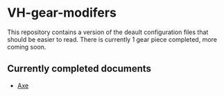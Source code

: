 # VH-gear-modifers
This repository contains a version of the deault configuration files that should be easier to read. There is currently 1 gear piece completed, more coming soon.

## Currently completed documents
- [Axe](/Axe.md)

